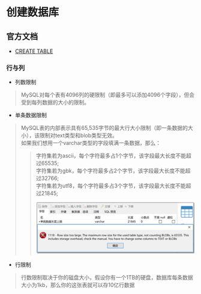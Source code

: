 # 创建数据库

## 官方文档
- [CREATE TABLE](https://dev.mysql.com/doc/refman/8.0/en/create-table.html)

### 行与列
- 列数限制
> MySQL对每个表有4096列的硬限制（即最多可以添加4096个字段），但会受到每列数据的大小的限制。

- 单条数据限制
> MySQL表的内部表示具有65,535字节的最大行大小限制（即一条数据的大小），该限制对text类型和blob类型无效。  	
> 如果我们想用一个varchar类型的字段填满一条数据，那么：
> >字符集若为ascii，每个字符最多占1个字节，该字段最大长度不能超过65535;  
> >字符集若为gbk，每个字符最多占2个字节，该字段最大长度不能超过32766;  
> >字符集若为utf8，每个字符最多占3个字节，该字段最大长度不能超过21845;  
> >  
> > ![图1][img_github_url]

- 行限制								
>	行数限制取决于你的磁盘大小，假设你有一个1TB的硬盘，数据库每条数据大小为1kb，那么你的这张表就可以存10亿行数据							




[img_github_url]:https://github.com/VVFIIT/mysql-tutorial/blob/master/Z/image/Lession2/2.1-1.png
